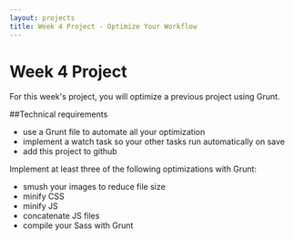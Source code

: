 ```yaml
---
layout: projects
title: Week 4 Project - Optimize Your Workflow
---
```


# Week 4 Project
For this week's project, you will optimize a previous project using Grunt.

##Technical requirements
* use a Grunt file to automate all your optimization
* implement a watch task so your other tasks run automatically on save
* add this project to github

Implement at least three of the following optimizations with Grunt:
* smush your images to reduce file size
* minify CSS
* minify JS
* concatenate JS files
* compile your Sass with Grunt
